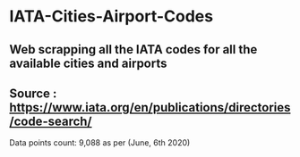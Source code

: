 # IATA-Cities-Airport-Codes
## Web scrapping all the IATA codes for all the available cities and airports 
## Source : https://www.iata.org/en/publications/directories/code-search/ 
Data points count: 9,088 as per (June, 6th 2020)
